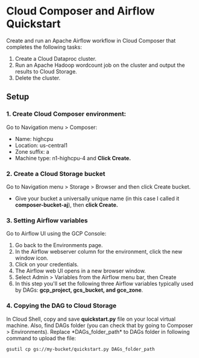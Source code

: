 # Cloud Composer and Airflow Quickstart

Create and run an Apache Airflow workflow in Cloud Composer that completes the following tasks:

1. Create a Cloud Dataproc cluster.
2. Run an Apache Hadoop wordcount job on the cluster and output the results to Cloud Storage.
3. Delete the cluster.


## Setup
### 1. Create Cloud Composer environment:

Go to Navigation menu > Composer:
- Name: highcpu
- Location: us-central1
- Zone suffix: a
- Machine type: n1-highcpu-4 and **Click Create.**

### 2. Create a Cloud Storage bucket

Go to Navigation menu > Storage > Browser and then click Create bucket.
- Give your bucket a universally unique name (in this case I called it **composer-bucket-aj**), then **click Create.**

### 3. Setting Airflow variables

Go to Airflow UI using the GCP Console:

1. Go back to the Environments page.
2. In the Airflow webserver column for the environment, click the new window icon.
3. Click on your credentials.
4. The Airflow web UI opens in a new browser window.
5. Select Admin > Variables from the Airflow menu bar, then Create
6. In this step you'll set the following three Airflow variables typically used by DAGs: **gcp_project, gcs_bucket, and gce_zone**.


### 4. Copying the DAG to Cloud Storage

In Cloud Shell, copy and save **quickstart.py** file on your local virtual machine. Also, find DAGs folder (you can check that by going to Composer > Environments). Replace \*DAGs_folder_path\* to DAGs folder in following command to upload the file:

`gsutil cp gs://my-bucket/quickstart.py DAGs_folder_path`
